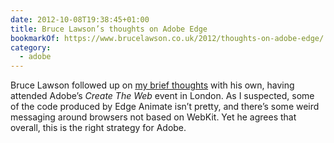 ```yaml
---
date: 2012-10-08T19:38:45+01:00
title: Bruce Lawson’s thoughts on Adobe Edge
bookmarkOf: https://www.brucelawson.co.uk/2012/thoughts-on-adobe-edge/
category:
  - adobe
---
```


Bruce Lawson followed up on [my brief thoughts][1] with his own, having attended Adobe’s _Create The Web_ event in London. As I suspected, some of the code produced by Edge Animate isn’t pretty, and there’s some weird messaging around browsers not based on WebKit. Yet he agrees that overall, this is the right strategy for Adobe.

[1]: /2012/280/a1/adobe_edge/
